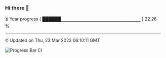 ### Hi there 👋

⏳ Year progress { ██████▁▁▁▁▁▁▁▁▁▁▁▁▁▁▁▁▁▁▁▁▁▁▁▁ } 22.26 %

---

⏰ Updated on Thu, 23 Mar 2023 06:10:11 GMT

![Progress Bar CI](https://github.com/Shyam-Makwana/GitHub-Actions-Demo/workflows/Progress%20Bar%20CI/badge.svg)

